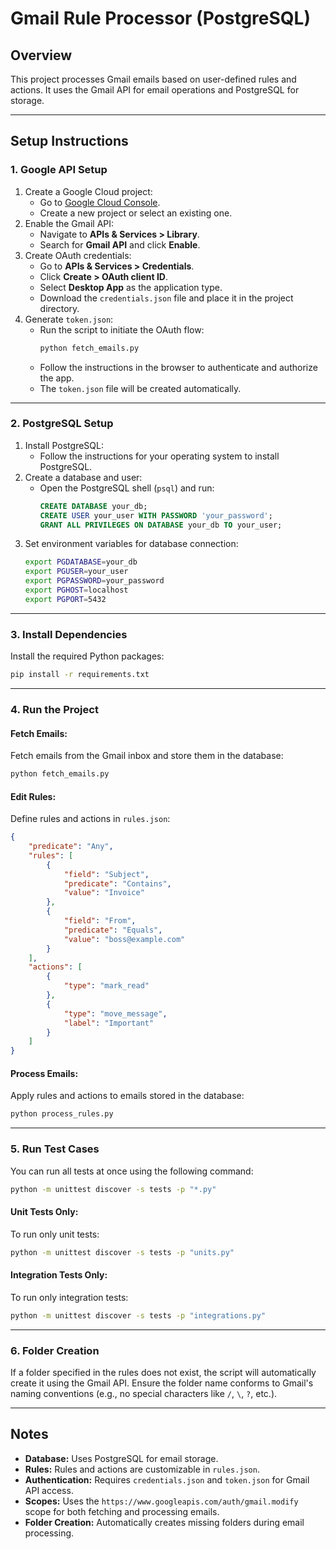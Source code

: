 # Gmail Rule Processor (PostgreSQL)

## Overview
This project processes Gmail emails based on user-defined rules and actions. It uses the Gmail API for email operations and PostgreSQL for storage.

---

## Setup Instructions

### 1. **Google API Setup**
1. Create a Google Cloud project:
   - Go to [Google Cloud Console](https://console.cloud.google.com/).
   - Create a new project or select an existing one.
2. Enable the Gmail API:
   - Navigate to **APIs & Services > Library**.
   - Search for **Gmail API** and click **Enable**.
3. Create OAuth credentials:
   - Go to **APIs & Services > Credentials**.
   - Click **Create > OAuth client ID**.
   - Select **Desktop App** as the application type.
   - Download the `credentials.json` file and place it in the project directory.
4. Generate `token.json`:
   - Run the script to initiate the OAuth flow:
     ```bash
     python fetch_emails.py
     ```
   - Follow the instructions in the browser to authenticate and authorize the app.
   - The `token.json` file will be created automatically.

---

### 2. **PostgreSQL Setup**
1. Install PostgreSQL:
   - Follow the instructions for your operating system to install PostgreSQL.
2. Create a database and user:
   - Open the PostgreSQL shell (`psql`) and run:
     ```sql
     CREATE DATABASE your_db;
     CREATE USER your_user WITH PASSWORD 'your_password';
     GRANT ALL PRIVILEGES ON DATABASE your_db TO your_user;
     ```
3. Set environment variables for database connection:
   ```bash
   export PGDATABASE=your_db
   export PGUSER=your_user
   export PGPASSWORD=your_password
   export PGHOST=localhost
   export PGPORT=5432
   ```

---

### 3. **Install Dependencies**
Install the required Python packages:
```bash
pip install -r requirements.txt
```

---

### 4. **Run the Project**
#### Fetch Emails:
Fetch emails from the Gmail inbox and store them in the database:
```bash
python fetch_emails.py
```

#### Edit Rules:
Define rules and actions in `rules.json`:
```json
{
    "predicate": "Any",
    "rules": [
        {
            "field": "Subject",
            "predicate": "Contains",
            "value": "Invoice"
        },
        {
            "field": "From",
            "predicate": "Equals",
            "value": "boss@example.com"
        }
    ],
    "actions": [
        {
            "type": "mark_read"
        },
        {
            "type": "move_message",
            "label": "Important"
        }
    ]
}
```

#### Process Emails:
Apply rules and actions to emails stored in the database:
```bash
python process_rules.py
```

---

### 5. **Run Test Cases**
You can run all tests at once using the following command:
```bash
python -m unittest discover -s tests -p "*.py"
```

#### Unit Tests Only:
To run only unit tests:
```bash
python -m unittest discover -s tests -p "units.py"
```

#### Integration Tests Only:
To run only integration tests:
```bash
python -m unittest discover -s tests -p "integrations.py"
```

---

### 6. **Folder Creation**
If a folder specified in the rules does not exist, the script will automatically create it using the Gmail API. Ensure the folder name conforms to Gmail's naming conventions (e.g., no special characters like `/`, `\`, `?`, etc.).

---

## Notes
- **Database:** Uses PostgreSQL for email storage.
- **Rules:** Rules and actions are customizable in `rules.json`.
- **Authentication:** Requires `credentials.json` and `token.json` for Gmail API access.
- **Scopes:** Uses the `https://www.googleapis.com/auth/gmail.modify` scope for both fetching and processing emails.
- **Folder Creation:** Automatically creates missing folders during email processing.